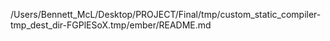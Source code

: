 /Users/Bennett_McL/Desktop/PROJECT/Final/tmp/custom_static_compiler-tmp_dest_dir-FGPlESoX.tmp/ember/README.md